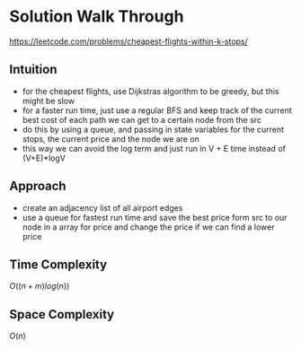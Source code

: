 # Solution Walk Through
https://leetcode.com/problems/cheapest-flights-within-k-stops/

## Intuition
- for the cheapest flights, use Dijkstras algorithm to be greedy, but this might be slow
- for a faster run time, just use a regular BFS and keep track of the current best cost of each path we can get to a certain node from the src
- do this by using a queue, and passing in state variables for the current stops, the current price and the node we are on
- this way we can avoid the log term and just run in V + E time instead of (V+E)*logV

## Approach
- create an adjacency list of all airport edges
- use a queue for fastest run time and save the best price form src to our node in a array for price and change the price if we can find a lower price

## Time Complexity
$O((n+m)log(n))$

## Space Complexity
$O(n)$



